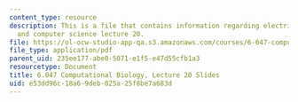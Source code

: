 ```yaml
---
content_type: resource
description: This is a file that contains information regarding electrical engineering
  and computer science lecture 20.
file: https://ol-ocw-studio-app-qa.s3.amazonaws.com/courses/6-047-computational-biology-fall-2015/e53dd96c18a69deb025a25f8be7a683d_MIT6_047F15_Lecture20.pdf
file_type: application/pdf
parent_uid: 235ee177-abe0-5071-e1f5-e47d55cfb1a3
resourcetype: Document
title: 6.047 Computational Biology, Lecture 20 Slides
uid: e53dd96c-18a6-9deb-025a-25f8be7a683d
---
```

